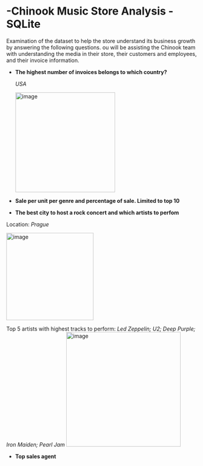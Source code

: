 # -Chinook Music Store Analysis - SQLite

Examination of the dataset to help the store understand its business growth by answering the following questions.
ou will be assisting the Chinook team with understanding the media in their store, their customers and employees, and their invoice information. 

- **The highest number of invoices belongs to which country?**
  
  *USA*
  
  <img width="263" alt="image" src="https://github.com/Kshaamini/DataAnalysis-SQL/assets/139740694/d26a2c0e-95d9-4074-b357-923f9c587c70">

- **Sale per unit per genre and percentage of sale. Limited to top 10**

- **The best city to host a rock concert and which artists to perfom**

Location: *Prague*

<img width="230" alt="image" src="https://github.com/Kshaamini/DataAnalysis-SQL/assets/139740694/1178fa95-fc01-486a-9a47-7949adb0bd76">

Top 5 artists with highest tracks to perform: *Led Zeppelin; U2; Deep Purple; Iron Maiden; Pearl Jam*
<img width="302" alt="image" src="https://github.com/Kshaamini/DataAnalysis-SQL/assets/139740694/d990cf72-bb92-4649-8e43-e4f882b8308d">


- **Top sales agent**

